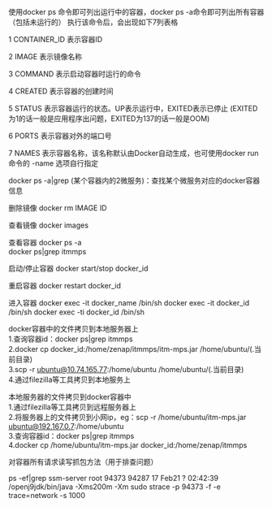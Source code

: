 使用docker ps 命令即可列出运行中的容器，docker ps -a命令即可列出所有容器（包括未运行的）
执行该命令后，会出现如下7列表格

1  CONTAINER_ID              表示容器ID

2  IMAGE                     表示镜像名称

3 COMMAND             表示启动容器时运行的命令

4  CREATED                表示容器的创建时间

5 STATUS                   表示容器运行的状态。UP表示运行中，EXITED表示已停止
                          (EXITED为1的话一般是应用程序出问题，EXITED为137的话一般是OOM)

6 PORTS                     表示容器对外的端口号

7 NAMES                    表示容器名称，该名称默认由Docker自动生成，也可使用docker run 命令的 -name 选项自行指定

docker ps -a|grep (某个容器内的2微服务)：查找某个微服务对应的docker容器信息

删除镜像
docker rm IMAGE ID

查看镜像
docker images

查看容器 
docker ps -a<br>
docker ps|grep itmmps

启动/停止容器
docker start/stop docker_id

重启容器
docker restart docker_id

进入容器 
docker exec -it docker_name /bin/sh
docker exec -it docker_id /bin/sh
docker exec -ti docker_id /bin/sh

docker容器中的文件拷贝到本地服务器上<br>
1.查询容器id：docker ps|grep itmmps<br>
2.docker cp docker_id:/home/zenap/itmmps/itm-mps.jar /home/ubuntu/(.当前目录)<br>
3.scp -r ubuntu@10.74.165.77:/home/ubuntu /home/ubuntu/(.当前目录)<br>
4.通过filezilla等工具拷贝到本地服务上<br>

本地服务器的文件拷贝到docker容器中<br>
1.通过filezilla等工具拷贝到远程服务器上<br>
2.将服务器上的文件拷贝到小网ip，eg：scp -r /home/ubuntu/itm-mps.jar ubuntu@192.167.0.7:/home/ubuntu<br>
3.查询容器id：docker ps|grep itmmps<br>
4.docker cp /home/ubuntu/itm-mps.jar docker_id:/home/zenap/itmmps<br>

对容器所有请求读写抓包方法（用于排查问题）

ps -ef|grep ssm-server
root      94373  94287 17 Feb21 ?        02:42:39 /openj9jdk/bin/java -Xms200m -Xm
sudo strace -p 94373 -f -e trace=network -s 1000
